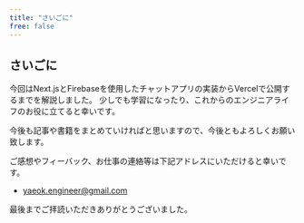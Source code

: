 ```yaml
---
title: "さいごに"
free: false
---
```


## さいごに
今回はNext.jsとFirebaseを使用したチャットアプリの実装からVercelで公開するまでを解説しました。
少しでも学習になったり、これからのエンジニアライフのお役に立てると幸いです。

今後も記事や書籍をまとめていければと思いますので、今後ともよろしくお願い致します。

ご感想やフィーバック、お仕事の連絡等は下記アドレスにいただけると幸いです。
- yaeok.engineer@gmail.com

最後までご拝読いただきありがとうございました。